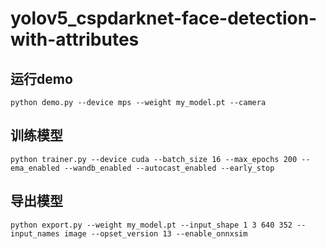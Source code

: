 # yolov5_cspdarknet-face-detection-with-attributes

## 运行demo
```shell
python demo.py --device mps --weight my_model.pt --camera
```

## 训练模型
```shell
python trainer.py --device cuda --batch_size 16 --max_epochs 200 --ema_enabled --wandb_enabled --autocast_enabled --early_stop
```

## 导出模型
```shell
python export.py --weight my_model.pt --input_shape 1 3 640 352 --input_names image --opset_version 13 --enable_onnxsim
```
